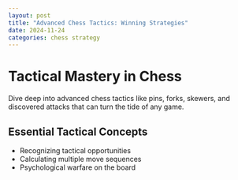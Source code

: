 ```yaml
---
layout: post
title: "Advanced Chess Tactics: Winning Strategies"
date: 2024-11-24
categories: chess strategy
---
```


# Tactical Mastery in Chess

Dive deep into advanced chess tactics like pins, forks, skewers, and discovered attacks that can turn the tide of any game.

## Essential Tactical Concepts
- Recognizing tactical opportunities
- Calculating multiple move sequences
- Psychological warfare on the board